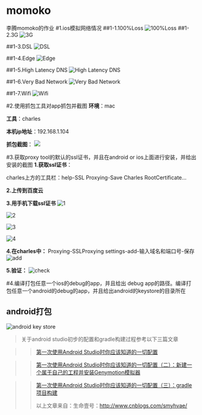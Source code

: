 # momoko
李腾momoko的作业
#1.ios模拟网络情况
##1-1.100%Loss
![100%Loss](http://cl.ly/3I2c3I0i2L2L/download/Image%202016-03-02%20at%2011.22.45%20%E4%B8%8B%E5%8D%88.png)
##1-2.3G
![3G](http://cl.ly/2h3I1t0D2W3A/download/Image%202016-03-02%20at%2011.23.08%20%E4%B8%8B%E5%8D%88.png)

##1-3.DSL
![DSL](http://cl.ly/1J2g461Q2c1j/download/Image%202016-03-02%20at%2011.38.55%20%E4%B8%8B%E5%8D%88.png)

##1-4.Edge
![Edge](http://cl.ly/261y0p3i0O3C/download/Image%202016-03-02%20at%2011.36.37%20%E4%B8%8B%E5%8D%88.png)

##1-5.High Latency DNS
![High Latency DNS](http://cl.ly/1a362M0t3g0D/download/Image%202016-03-02%20at%2011.23.47%20%E4%B8%8B%E5%8D%88.png)

##1-6.Very Bad Network
![Very Bad Network](http://cl.ly/2H0P1K0S2z23/download/Image%202016-03-02%20at%2011.23.57%20%E4%B8%8B%E5%8D%88.png)

##1-7.Wifi
![Wifi](http://cl.ly/033B2g1W220N/download/Image%202016-03-02%20at%2011.24.09%20%E4%B8%8B%E5%8D%88.png)

#2.使用抓包工具对app抓包并截图
**环境**：mac

**工具**：charles

**本机ip地址**：192.168.1.104

**抓包截图**：
![](http://7xrgej.com1.z0.glb.clouddn.com/16.pic_hd.jpg)

#3.获取proxy tool的默认的ssl证书，并且在android or ios上面进行安装，并给出安装的截图
**1.获取ssl证书**：

charles上方的工具栏：help-SSL Proxying-Save Charles RootCertificate…

**2.上传到百度云**

**3.用手机下载ssl证书**
![1](http://7xrgej.com1.z0.glb.clouddn.com/1.pic.jpg)

![2](http://7xrgej.com1.z0.glb.clouddn.com/2.pic.jpg)

![3](http://7xrgej.com1.z0.glb.clouddn.com/3.pic.jpg)

![4](http://7xrgej.com1.z0.glb.clouddn.com/3.pic.jpg)

**4.在charles中：**
Proxying-SSLProxying settings-add-输入域名和端口号-保存
![add](http://7xrgej.com1.z0.glb.clouddn.com/5.pic.jpg)

**5.验证：**
![check](http://7xrgej.com1.z0.glb.clouddn.com/6.pic_hd.jpg)

#4.编译打包任意一个ios的debug的app，并且给出 debug app的路径。编译打包任意一个android的debug的app，并且给出android的keystore的目录所在
## android打包
![android key store](http://7xrgej.com1.z0.glb.clouddn.com/237E6F63-CC18-4CB9-9CB1-46F1CF67E5CC.jpg)

>关于android studio初步的配置和gradle构建过程参考以下三篇文章

>>[第一次使用Android Studio时你应该知道的一切配置](http://www.cnblogs.com/smyhvae/p/4390905.html)

>>[第一次使用Android Studio时你应该知道的一切配置（二）：新建一个属于自己的工程并安装Genymotion模拟器](http://www.cnblogs.com/smyhvae/p/4392611.html)

>>[第一次使用Android Studio时你应该知道的一切配置（三）：gradle项目构建](http://www.cnblogs.com/smyhvae/p/4456420.html)
>>
>>以上文章来自：生命壹号：http://www.cnblogs.com/smyhvae/
